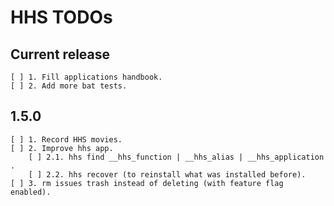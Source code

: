 # HHS TODOs

## Current release
    [ ] 1. Fill applications handbook.
    [ ] 2. Add more bat tests.

## 1.5.0
    [ ] 1. Record HHS movies.
    [ ] 2. Improve hhs app.
        [ ] 2.1. hhs find __hhs_function | __hhs_alias | __hhs_application .
        [ ] 2.2. hhs recover (to reinstall what was installed before).
    [ ] 3. rm issues trash instead of deleting (with feature flag enabled).
